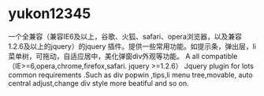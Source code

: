 # yukon12345
一个全兼容（兼容IE6及以上，谷歌、火狐、safari、opera浏览器，以及兼容1.2.6及以上的jquery）的jquery 插件。提供一些常用功能。如提示条，弹出层，li菜单树，可拖动，自适应居中，美化弹窗div外观等功能。
A all compatible（IE>=6,opera,chrome,firefox,safari. jquery >=1.2.6） Jquery plugin for lots common requirements .Such as div popwin ,tips,li menu tree,movable,  auto central adjust,change div style more beatiful and so on.
